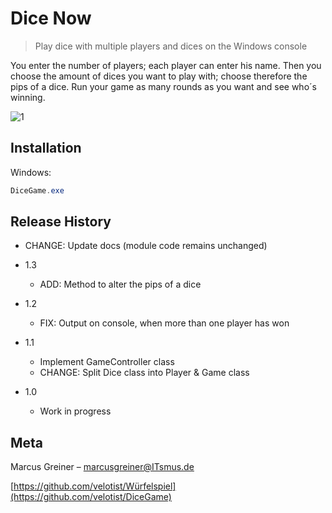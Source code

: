 # Dice Now
> Play dice with multiple players and dices on the Windows console



You enter the number of players; each player can enter his name. Then you choose the amount of dices you want to play with; choose therefore the pips of a dice. Run your game as many rounds as you want and see who´s winning.

![1](Würfelspiel_Screenshot.JPG)



## Installation

Windows:

```csharp
DiceGame.exe
```



## Release History

* CHANGE: Update docs (module code remains unchanged)

* 1.3
    
    * ADD: Method to alter the pips of a dice
* 1.2
    
    * FIX: Output on console, when more than one player has won
* 1.1
    * Implement GameController class
    * CHANGE: Split Dice class into Player & Game class 
* 1.0
    
    * Work in progress
    
      

## Meta

Marcus Greiner –  marcusgreiner@ITsmus.de

[https://github.com/velotist/Würfelspiel](https://github.com/velotist/DiceGame)

